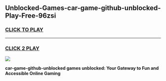 
## Unblocked-Games-car-game-github-unblocked-Play-Free-96zsi
<h3>
<a href="https://premium76.site?title=car-game-github-unblocked&ref=15A">CLICK TO PLAY</a></h3>
<hr>

<h3>
<a href="https://premium76.site?title=car-game-github-unblocked&ref=15A">CLICK 2 PLAY</a>
  
</h3>

<a href="https://premium76.site?title=car-game-github-unblocked&ref=15A"><img src="https://clearcache.store/games.png"></a>


**car-game-github-unblocked games unblocked: Your Gateway to Fun and Accessible Online Gaming**
